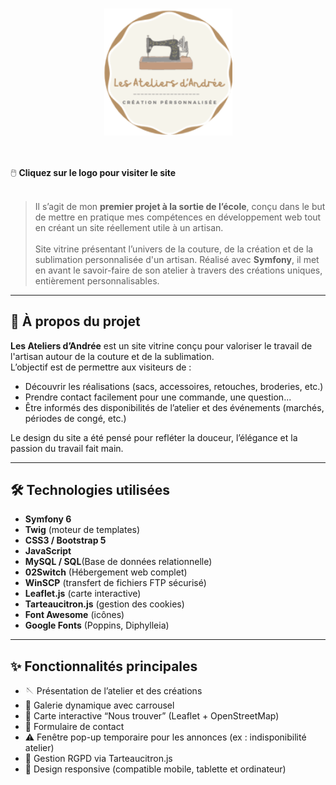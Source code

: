 <div align= "center">

# [<img src="./public/divers/images/logo.png" alt="Logo Les Ateliers d'Andrée" width="205" style="vertical-align:middle;">](https://lesateliersdandree.fr/)
&nbsp;&nbsp; 

</div>

🖱️ **Cliquez sur le logo pour visiter le site** <br><br>

> Il s’agit de mon **premier projet à la sortie de l’école**, conçu dans le but de mettre en pratique mes compétences en développement web tout en créant un site réellement utile à un artisan.<br><br>
> Site vitrine présentant l’univers de la couture, de la création et de la sublimation personnalisée d'un artisan.
> Réalisé avec **Symfony**, il met en avant le savoir-faire de son atelier à travers des créations uniques, entièrement personnalisables.


---

## 🌸 À propos du projet

**Les Ateliers d’Andrée** est un site vitrine conçu pour valoriser le travail de l'artisan autour de la couture et de la sublimation.  
L’objectif est de permettre aux visiteurs de :
- Découvrir les réalisations (sacs, accessoires, retouches, broderies, etc.)
- Prendre contact facilement pour une commande, une question...
- Être informés des disponibilités de l’atelier et des événements (marchés, périodes de congé, etc.)

Le design du site a été pensé pour refléter la douceur, l’élégance et la passion du travail fait main.

---

## 🛠️ Technologies utilisées

- **Symfony 6**
- **Twig** (moteur de templates)
- **CSS3 / Bootstrap 5**
- **JavaScript**
- **MySQL / SQL**(Base de données relationnelle)  
- **02Switch** (Hébergement web complet) 
- **WinSCP** (transfert de fichiers FTP sécurisé)
- **Leaflet.js** (carte interactive)
- **Tarteaucitron.js** (gestion des cookies)
- **Font Awesome** (icônes)
- **Google Fonts** (Poppins, Diphylleia)
  
---

## ✨ Fonctionnalités principales

- 🪡 Présentation de l’atelier et des créations  
- 📸 Galerie dynamique avec carrousel 
- 📍 Carte interactive “Nous trouver” (Leaflet + OpenStreetMap)  
- 💬 Formulaire de contact  
- ⚠️ Fenêtre pop-up temporaire pour les annonces (ex : indisponibilité atelier)  
- 🍪 Gestion RGPD via Tarteaucitron.js  
- 📱 Design responsive (compatible mobile, tablette et ordinateur)


